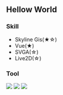 ## Hellow World

### Skill
- Skyline Gis(★☆)
- Vue(★)
- SVGA(☆)
- Live2D(☆)

### Tool
![](https://img.shields.io/badge/%E4%BB%A3%E7%A0%81%E5%B7%A5%E5%85%B7-Hbuilder%2CWebstorm-blue)
![](https://img.shields.io/badge/%E8%AE%B0%E4%BA%8B%E5%B7%A5%E5%85%B7-Notion-lightgrey)
![](https://img.shields.io/badge/%E7%A4%BE%E4%BA%A4%E8%BD%AF%E9%AB%94-Instgram-critical)
